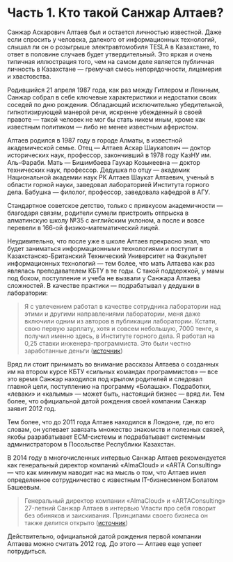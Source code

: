 # Часть 1. Кто такой Санжар Алтаев?

Санжар Аскарович Алтаев был и остается личностью известной. Даже если спросить у человека, далекого от информационных технологий, слышал ли он о розыгрыше электравтомобиля TESLA в Казахстане, то ответ в половине случаев будет  утвердительный. Это яркая и очень типичная иллюстрация того, чем на самом деле является публичная личность в Казахстане — гремучая смесь непорядочности, лицемерия и хвастовства.

Родившийся 21 апреля 1987 года, как раз между Гитлером и Лениным, Санжар собрал в себе ключевые характеристики и недостатки своих соседей по дню рождения. Обладающий исключительно убедительной, гипнотизирующей манерой речи, искренне убежденный в своей правоте — такой человек не мог бы стать никем иным, кроме как известным политиком — либо не менее известным аферистом.

Алтаев родился в 1987 году в городе Алматы, в известной академической семье. Отец — Алтаев Аскар Шаукатович — доктор исторических наук, профессор, закончивший в 1978 году КазНУ им. Аль-Фараби. Мать — Бишимбаева Гаухар Козыкеевна — доктор технических наук, профессор. Дедушка по отцу — академик Национальной академии наук РК Алтаев Шаукат Алтаевич, ученый в области горной науки, заведовал лабораторией Института горного дела. Бабушка — филолог, профессор, заведовала кафедрой в АГУ.

Стандартное советское детство, только с привкусом академичности — благодаря связям, родители сумели пристроить отпрыска в алматинскую школу №35 с английским уклоном, а после и вовсе перевели в 166-ой физико-математический лицей.

Неудивительно, что после уже в школе Алтаев прекрасно знал, что будет заниматься информационными технологиями и поступит в Казахстанско-Британский Технический Университет на Факультет информационных технологий — тем более, что мать Алтаева как раз являлась преподавателем КБТУ в те годы. С такой поддержкой, у мамы под боком, поступление и учеба не вызвали у Санжара Алтаева сложностей. В качестве практики — подрабатывал у дедушки в лаборатории:

> Я с увлечением работал в качестве сотрудника лаборатории над этими и другими направлениями лаборатории, меня даже включили одним из авторов в публикации лаборатории. Кстати, свою первую зарплату, хотя и совсем небольшую, 7000 тенге, я получил именно здесь, в Институте горного дела. Я работал на 0,25 ставки инженера-программиста. Это были честно заработанные деньги \([источник](https://vlast.kz/avtory/sanzhar_altaev-5576.html)\)

Вряд ли стоит принимать во внимание рассказы Алтаева о созданных им на втором курсе КБТУ «сильных командах программистов» — все это время Санжар находился под крылом родителей и следовал главной цели, поступлению на программу «Болашак». Подработки, «леваки» и «калымы» — может быть, настоящий бизнес — вряд ли. Тем более, что официальной датой рождения своей компании Санжар заявит 2012 год.

Тем более, что до 2011 года Алтаев находился в Лондоне, где, по его словам, он успевает завязать множество знакомств и полезных связей, якобы разрабатывает ECM-системы и подрабатывает системным администратором в Посольстве Республики Казахстан.

В 2014 году в многочисленных интервью Санжар Алтаев рекомендуется как генеральный директор компаний «AlmaCloud» и «ARTA Consulting» — что как минимум наводит нас на мысль о том, что Алтаев имел определенное сотрудничество с известным IT-бизнесменом Болатом Башеевым.

> Генеральный директор компании «AlmaCloud» и «ARTAConsulting» 27-летний Санжар Алтаев в интервью Vласти про себя говорит без обиняков и заискивания. Принципами своего бизнеса он также делится открыто \([источник](https://vlast.kz/avtory/sanzhar_altaev-5576.html)\)

Действительно, официальной датой рождения первой компании Алтаева можно считать 2012 год. До этого — Алтаев еще успеет потрудиться.

